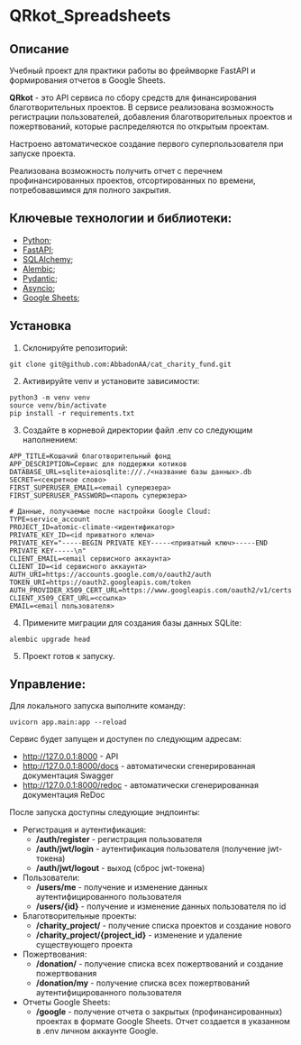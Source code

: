 # QRkot_Spreadsheets

## Описание

Учебный проект для практики работы во фреймворке FastAPI и формирования отчетов в Google Sheets.

**QRkot** - это API сервиса по сбору средств для финансирования благотворительных проектов. В сервисе реализована возможность регистрации пользователей, добавления благотворительных проектов и пожертвований, которые распределяются по открытым проектам.

Настроено автоматическое создание первого суперпользователя при запуске проекта.

Реализована возможность получить отчет с перечнем профинансированных проектов, отсортированных по времени, потребовавшимся для полного закрытия.

## Ключевые технологии и библиотеки:
- [Python](https://www.python.org/);
- [FastAPI](https://fastapi.tiangolo.com/);
- [SQLAlchemy](https://pypi.org/project/SQLAlchemy/);
- [Alembic](https://pypi.org/project/alembic/);
- [Pydantic](https://pypi.org/project/pydantic/);
- [Asyncio](https://docs.python.org/3/library/asyncio.html);
- [Google Sheets](https://www.google.ru/intl/ru/sheets/about/);

## Установка
1. Склонируйте репозиторий:
```
git clone git@github.com:AbbadonAA/cat_charity_fund.git
```
2. Активируйте venv и установите зависимости:
```
python3 -m venv venv
source venv/bin/activate
pip install -r requirements.txt
```
3. Создайте в корневой директории файл .env со следующим наполнением:
```
APP_TITLE=Кошачий благотворительный фонд
APP_DESCRIPTION=Сервис для поддержки котиков
DATABASE_URL=sqlite+aiosqlite:///./<название базы данных>.db
SECRET=<секретное слово>
FIRST_SUPERUSER_EMAIL=<email суперюзера>
FIRST_SUPERUSER_PASSWORD=<пароль суперюзера>

# Данные, получаемые после настройки Google Cloud:
TYPE=service_account
PROJECT_ID=atomic-climate-<идентификатор>
PRIVATE_KEY_ID=<id приватного ключа>
PRIVATE_KEY="-----BEGIN PRIVATE KEY-----<приватный ключ>-----END PRIVATE KEY-----\n"
CLIENT_EMAIL=<email сервисного аккаунта>
CLIENT_ID=<id сервисного аккаунта>
AUTH_URI=https://accounts.google.com/o/oauth2/auth
TOKEN_URI=https://oauth2.googleapis.com/token
AUTH_PROVIDER_X509_CERT_URL=https://www.googleapis.com/oauth2/v1/certs
CLIENT_X509_CERT_URL=<ссылка>
EMAIL=<email пользователя>
```
4. Примените миграции для создания базы данных SQLite:
```
alembic upgrade head
```
5. Проект готов к запуску.

## Управление:
Для локального запуска выполните команду:
```
uvicorn app.main:app --reload
```
Сервис будет запущен и доступен по следующим адресам:
- http://127.0.0.1:8000 - API
- http://127.0.0.1:8000/docs - автоматически сгенерированная документация Swagger
- http://127.0.0.1:8000/redoc - автоматически сгенерированная документация ReDoc

После запуска доступны следующие эндпоинты:
- Регистрация и аутентификация:
    - **/auth/register** - регистрация пользователя
    - **/auth/jwt/login** - аутентификация пользователя (получение jwt-токена)
    - **/auth/jwt/logout** - выход (сброс jwt-токена)
- Пользователи:
    - **/users/me** - получение и изменение данных аутентифицированного пользователя
    - **/users/{id}** - получение и изменение данных пользователя по id
- Благотворительные проекты:
    - **/charity_project/** - получение списка проектов и создание нового
    - **/charity_project/{project_id}** - изменение и удаление существующего проекта
- Пожертвования:
    - **/donation/** - получение списка всех пожертвований и создание пожертвования
    - **/donation/my** - получение списка всех пожертвований аутентифицированного пользователя
- Отчеты Google Sheets:
    - **/google** - получение отчета о закрытых (профинансированных) проектах в формате Google Sheets. Отчет создается в указанном в .env личном аккаунте Google.



